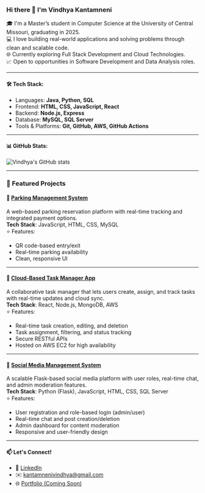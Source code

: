 ### Hi there 👋 I'm Vindhya Kantamneni

🎓 I'm a Master’s student in Computer Science at the University of Central Missouri, graduating in 2025.  
💻 I love building real-world applications and solving problems through clean and scalable code.  
🌐 Currently exploring Full Stack Development and Cloud Technologies.  
📈 Open to opportunities in Software Development and Data Analysis roles.

---

#### 🛠️ Tech Stack:
- Languages: **Java, Python, SQL**
- Frontend: **HTML, CSS, JavaScript, React**
- Backend: **Node.js, Express**
- Database: **MySQL, SQL Server**
- Tools & Platforms: **Git, GitHub, AWS, GitHub Actions**

---

#### 📊 GitHub Stats:
![Vindhya's GitHub stats](https://github-readme-stats.vercel.app/api?username=Vindhya733&show_icons=true&theme=default)

---
### 📌 Featured Projects
#### 🔹 [Parking Management System](https://github.com/Vindhya733/parking-management-system)  
A web-based parking reservation platform with real-time tracking and integrated payment options.  
**Tech Stack**: JavaScript, HTML, CSS, MySQL  
⭐ Features:
- QR code-based entry/exit  
- Real-time parking availability  
- Clean, responsive UI
---
#### 🔹 [Cloud-Based Task Manager App](https://github.com/Vindhya733/cloud-task-manager)  
A collaborative task manager that lets users create, assign, and track tasks with real-time updates and cloud sync.  
**Tech Stack**: React, Node.js, MongoDB, AWS  
⭐ Features:
- Real-time task creation, editing, and deletion  
- Task assignment, filtering, and status tracking  
- Secure RESTful APIs  
- Hosted on AWS EC2 for high availability
---
#### 🔹 [Social Media Management System](https://github.com/Vindhya733/social-media-management)  
A scalable Flask-based social media platform with user roles, real-time chat, and admin moderation features.  
**Tech Stack**: Python (Flask), JavaScript, HTML, CSS, SQL Server  
⭐ Features:
- User registration and role-based login (admin/user)  
- Real-time chat and post creation/deletion  
- Admin dashboard for content moderation  
- Responsive and user-friendly design
---
#### 📫 Let's Connect!
- 💼 [LinkedIn](https://linkedin.com/in/vindhyakantamneni/)
- ✉️ kantamnenivindhya@gmail.com
- 🌐 [Portfolio (Coming Soon)]()


